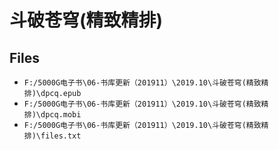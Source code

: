 # 斗破苍穹(精致精排)

## Files

- `F:/5000G电子书\06-书库更新（201911）\2019.10\斗破苍穹(精致精排)\dpcq.epub`
- `F:/5000G电子书\06-书库更新（201911）\2019.10\斗破苍穹(精致精排)\dpcq.mobi`
- `F:/5000G电子书\06-书库更新（201911）\2019.10\斗破苍穹(精致精排)\files.txt`

